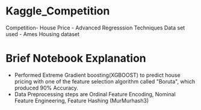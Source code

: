 # Kaggle_Competition

Competition- House Price - Advanced Regresssion Techniques
Data set used - Ames Housing dataset

# Brief Notebook Explanation

- Performed Extreme Gradient boosting(XGBOOST) to predict house pricing with one of the feature selection algorithm called "Boruta", which produced 90% Accuracy.
- Data Preprocessing steps are
      Ordinal Feature Encoding, 
      Nominal Feature Engineering,
      Feature Hashing (MurMurhash3)
